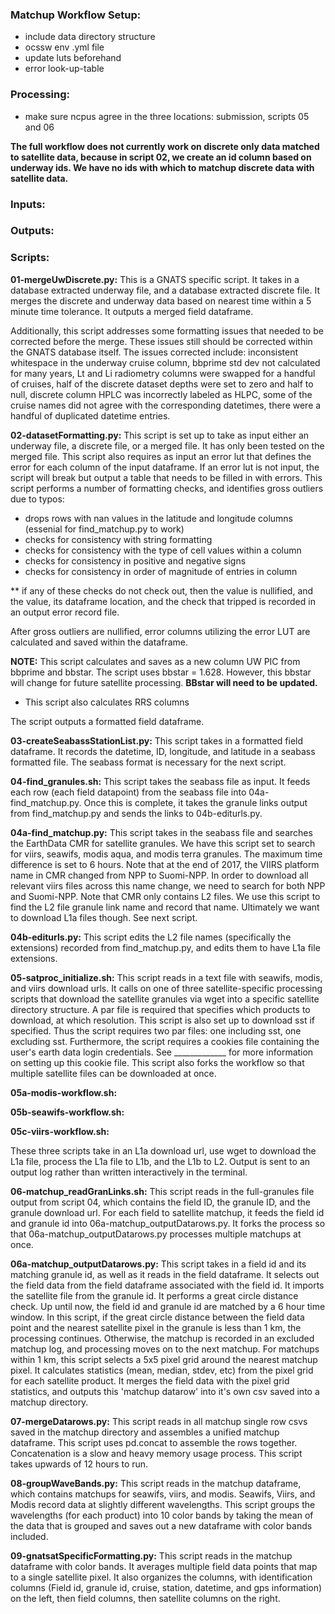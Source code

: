### Matchup Workflow Setup:

* include data directory structure
* ocssw env .yml file
* update luts beforehand
* error look-up-table


### Processing:

* make sure ncpus agree in the three locations: submission, scripts 05 and 06


**The full workflow does not currently work on discrete only data matched to satellite data, because in script 02, we create an id column based on underway ids. We have no ids with which to matchup discrete data with satellite data.**

### Inputs:

### Outputs:

### Scripts:

**01-mergeUwDiscrete.py:** This is a GNATS specific script.  It takes in a database extracted underway file, and a database extracted discrete file.  It merges the discrete and underway data based on nearest time within a 5 minute time tolerance. It outputs a merged field dataframe.

Additionally, this script addresses some formatting issues that needed to be corrected before the merge. These issues still should be corrected within the GNATS database itself. The issues corrected include: inconsistent whitespace in the underway cruise column, bbprime std dev not calculated for many years, Lt and Li radiometry columns were swapped for a handful of cruises, half of the discrete dataset depths were set to zero and half to null, discrete column HPLC was incorrectly labeled as HLPC, some of the cruise names did not agree with the corresponding datetimes, there were a handful of duplicated datetime entries.

**02-datasetFormatting.py:** This script is set up to take as input either an underway file, a discrete file, or a merged file. It has only been tested on the merged file. This script also requires as input an error lut that defines the error for each column of the input dataframe. If an error lut is not input, the script will break but output a table that needs to be filled in with errors. This script performs a number of formatting checks, and identifies gross outliers due to typos:
* drops rows with nan values in the latitude and longitude columns (essenial for find_matchup.py to work)
* checks for consistency with string formatting
* checks for consistency with the type of cell values within a column
* checks for consistency in positive and negative signs
* checks for consistency in order of magnitude of entries in column

** if any of these checks do not check out, then the value is nullified, and the value, its dataframe location, and the check that tripped is recorded in an output error record file.

After gross outliers are nullified, error columns utilizing the error LUT are calculated and saved within the dataframe.

**NOTE:** This script calculates and saves as a new column UW PIC from bbprime and bbstar.  The script uses bbstar = 1.628.  However, this bbstar will change for future satellite processing. **BBstar will need to be updated.**

* This script also calculates RRS columns

The script outputs a formatted field dataframe.

**03-createSeabassStationList.py:** This script takes in a formatted field dataframe.  It records the datetime, ID, longitude, and latitude in a seabass formatted file. The seabass format is necessary for the next script.

**04-find_granules.sh:** This script takes the seabass file as input. It feeds each row (each field datapoint) from the seabass file into 04a-find_matchup.py. Once this is complete, it takes the granule links output from find_matchup.py and sends the links to 04b-editurls.py.

**04a-find_matchup.py:** This script takes in the seabass file and searches the EarthData CMR for satellite granules. We have this script set to search for viirs, seawifs, modis aqua, and modis terra granules. The maximum time difference is set to 6 hours.
Note that at the end of 2017, the VIIRS platform name in CMR changed from NPP to Suomi-NPP. In order to download all relevant viirs files across this name change, we need to search for both NPP and Suomi-NPP.
Note that CMR only contains L2 files. We use this script to find the L2 file granule link name and record that name. Ultimately we want to download L1a files though. See next script.

**04b-editurls.py:** This script edits the L2 file names (specifically the extensions) recorded from find_matchup.py, and edits them to have L1a file extensions.

**05-satproc_initialize.sh:** This script reads in a text file with seawifs, modis, and viirs download urls.  It calls on one of three satellite-specific processing scripts that download the satellite granules via wget into a specific satellite directory structure. A par file is required that specifies which products to download, at which resolution.  This script is also set up to download sst if specified. Thus the script requires two par files: one including sst, one excluding sst. Furthermore, the script requires a cookies file containing the user's earth data login credentials. See _____________ for more information on setting up this cookie file. This script also forks the workflow so that multiple satellite files can be downloaded at once. 

**05a-modis-workflow.sh:**

**05b-seawifs-workflow.sh:**  

**05c-viirs-workflow.sh:** 

These three scripts take in an L1a download url, use wget to download the L1a file, process the L1a file to L1b, and the L1b to L2.  Output is sent to an output log rather than written interactively in the terminal.

**06-matchup_readGranLinks.sh:** This script reads in the full-granules file output from script 04, which contains the field ID, the granule ID, and the granule download url.  For each field to satellite matchup, it feeds the field id and granule id into 06a-matchup_outputDatarows.py. It forks the process so that 06a-matchup_outputDatarows.py processes multiple matchups at once.

**06a-matchup_outputDatarows.py:** This script takes in a field id and its matching granule id, as well as it reads in the field dataframe. It selects out the field data from the field dataframe associated with the field id.  It imports the satellite file from the granule id.  It performs a great circle distance check. Up until now, the field id and granule id are matched by a 6 hour time window. In this script, if the great circle distance between the field data point and the nearest satellite pixel in the granule is less than 1 km, the processing continues. Otherwise, the matchup is recorded in an excluded matchup log, and processing moves on to the next matchup.  For matchups within 1 km, this script selects a 5x5 pixel grid around the nearest matchup pixel. It calculates statistics (mean, median, stdev, etc) from the pixel grid for each satellite product.  It merges the field data with the pixel grid statistics, and outputs this 'matchup datarow' into it's own csv saved into a matchup directory.

**07-mergeDatarows.py:** This script reads in all matchup single row csvs saved in the matchup directory and assembles a unified matchup dataframe.  This script uses pd.concat to assemble the rows together. Concatenation is a slow and heavy memory usage process.  This script takes upwards of 12 hours to run.

**08-groupWaveBands.py:** This script reads in the matchup dataframe, which contains matchups for seawifs, viirs, and modis.  Seawifs, Viirs, and Modis record data at slightly different wavelengths. This script groups the wavelengths (for each product) into 10 color bands by taking the mean of the data that is grouped and saves out a new dataframe with color bands included.

**09-gnatsatSpecificFormatting.py:** This script reads in the matchup dataframe with color bands.  It averages multiple field data points that map to a single satellite pixel.  It also organizes the columns, with identification columns (Field id, granule id, cruise, station, datetime, and gps information) on the left, then field columns, then satellite columns on the right.

